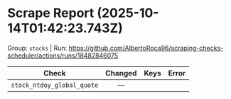 # Scrape Report (2025-10-14T01:42:23.743Z)

Group: `stocks`  |  Run: https://github.com/AlbertoRoca96/scraping-checks-scheduler/actions/runs/18482846075

| Check | Changed | Keys | Error |
|---|:---:|:--|:--|
| `stock_ntdoy_global_quote` | — |  |  |
